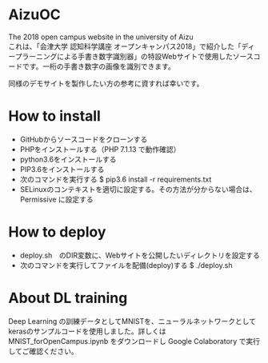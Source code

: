 # AizuOC
The 2018 open campus website in the university of Aizu  
これは、「会津大学 認知科学講座 オープンキャンパス2018」で紹介した「ディープラーニングによる手書き数字識別器」の特設Webサイトで使用したソースコードです。一桁の手書き数字の画像を識別できます。

同様のデモサイトを製作したい方の参考に資すれば幸いです。

# How to install
* GitHubからソースコードをクローンする
* PHPをインストールする（PHP 7.1.13 で動作確認）
* python3.6をインストールする
* PIP3.6をインストールする
* 次のコマンドを実行する $ pip3.6 install -r requirements.txt
* SELinuxのコンテキストを適切に設定する。その方法が分からない場合は、Permissive に設定する

# How to deploy
* deploy.sh　のDIR変数に、Webサイトを公開したいディレクトリを設定する
* 次のコマンドを実行してファイルを配備(deploy)する $ ./deploy.sh

# About DL training
Deep Learning の訓練データとしてMNISTを、ニューラルネットワークとしてkerasのサンプルコードを使用しました。詳しくは MNIST_forOpenCampus.ipynb をダウンロードし Google Colaboratory で実行してご確認ください。
